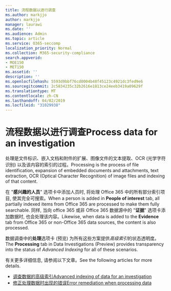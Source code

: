 ```yaml
---
title: 流程数据以进行调查
ms.author: markjjo
author: markjjo
manager: laurawi
ms.date: ''
ms.audience: Admin
ms.topic: article
ms.service: O365-seccomp
localization_priority: Normal
ms.collection: M365-security-compliance
search.appverid:
- MOE150
- MET150
ms.assetid: ''
description: ''
ms.openlocfilehash: 5593d9bbf76cd0004b48f45123c4921dc3fed9e6
ms.sourcegitcommit: 2c5834235c32b2616e1813ce24eeb3419a09629f
ms.translationtype: MT
ms.contentlocale: zh-CN
ms.lasthandoff: 04/02/2019
ms.locfileid: "31029938"
---
```

# <a name="process-data-for-an-investigation"></a><span data-ttu-id="9d265-102">流程数据以进行调查</span><span class="sxs-lookup"><span data-stu-id="9d265-102">Process data for an investigation</span></span>

<span data-ttu-id="9d265-103">处理是文件标识、嵌入文档和附件的扩展、图像文件的文本提取、OCR (光学字符识别) 以及该内容的索引的过程。</span><span class="sxs-lookup"><span data-stu-id="9d265-103">Processing is the process of file identification, expansion of embedded documents and attachments, text extraction, OCR (Optical Character Recognition) of image files and indexing of that content.</span></span>  

<span data-ttu-id="9d265-104">在 "**感兴趣的人员**" 选项卡中添加人员时, 将处理 Office 365 中的所有部分索引项目, 使其完全可搜索。</span><span class="sxs-lookup"><span data-stu-id="9d265-104">When a person is added in **People of interest** tab, all partially indexed items from Office 365 are processed to make them fully searchable.</span></span>  <span data-ttu-id="9d265-105">同样, 当向 office 365 或非 Office 365 数据源中的 "**证据**" 选项卡添加数据时, 也会处理该内容。</span><span class="sxs-lookup"><span data-stu-id="9d265-105">Likewise, when data is added to the **Evidence** tab from Office 365 or non-Office 365 data sources, the content is also processed.</span></span>

<span data-ttu-id="9d265-106">数据调查中的**处理**选项卡 (预览) 为所有这些方案提供*高级索引*的状态透明度。</span><span class="sxs-lookup"><span data-stu-id="9d265-106">The **Processing** tab in Data Investigations (Preview) provides transparency into the status of *Advanced Indexing* for all of these scenarios.</span></span>

<span data-ttu-id="9d265-107">有关更多详细信息, 请参阅以下文章。</span><span class="sxs-lookup"><span data-stu-id="9d265-107">See the following articles for more details.</span></span>

- [<span data-ttu-id="9d265-108">调查数据的高级索引</span><span class="sxs-lookup"><span data-stu-id="9d265-108">Advanced indexing of data for an investigation</span></span>](index-data-people-of-interest.md)
- [<span data-ttu-id="9d265-109">修正处理数据时出现的错误</span><span class="sxs-lookup"><span data-stu-id="9d265-109">Error remediation when processing data</span></span>](error-remediation.md)
